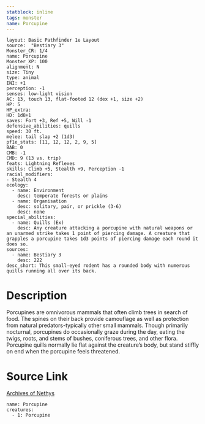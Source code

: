 ```yaml
---
statblock: inline
tags: monster
name: Porcupine
---
```

```statblock
layout: Basic Pathfinder 1e Layout
source:  "Bestiary 3"
Monster_CR: 1/4
name: Porcupine
Monster_XP: 100
alignment: N
size: Tiny
type: animal
INI: +1
perception: -1
senses: low-light vision
AC: 13, touch 13, flat-footed 12 (dex +1, size +2)
HP: 5
HP_extra: 
HD: 1d8+1
saves: Fort +3, Ref +5, Will -1
defensive_abilities: quills
speed: 30 ft.
melee: tail slap +2 (1d3)
pf1e_stats: [11, 12, 12, 2, 9, 5]
BAB: 0
CMB: -1
CMD: 9 (13 vs. trip)
feats: Lightning Reflexes
skills: Climb +5, Stealth +9, Perception -1
racial_modifiers:
- Stealth 4
ecology:
  - name: Environment
    desc: temperate forests or plains
  - name: Organisation
    desc: solitary, pair, or prickle (3-6)
    desc: none
special_abilities:
  - name: Quills (Ex)
    desc: Any creature attacking a porcupine with natural weapons or an unarmed strike takes 1 point of piercing damage. A creature that grapples a porcupine takes 1d3 points of piercing damage each round it does so.
sources:
  - name: Bestiary 3
    desc: 222
desc_short: This small-eyed rodent has a rounded body with numerous quills running all over its back.
```
# Description
Porcupines are omnivorous mammals that often climb trees in search of food. The spines on their back provide camouflage as well as protection from natural predators-typically other small mammals. Though primarily nocturnal, porcupines do occasionally graze during the day, eating the twigs, roots, and stems of bushes, coniferous trees, and other flora. Porcupine quills normally lie flat against the creature’s body, but stand stiffly on end when the porcupine feels threatened.
# Source Link
[Archives of Nethys](https://aonprd.com/MonsterDisplay.aspx?ItemName=Porcupine)
```encounter-table
name: Porcupine
creatures:
  - 1: Porcupine
```
